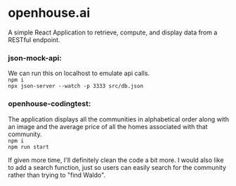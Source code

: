 # openhouse.ai
  
A simple React Application to retrieve, compute, and display data from a RESTful endpoint.   
 
### json-mock-api:  
We can run this on localhost to emulate api calls.   
`npm i`   
`npx json-server --watch -p 3333 src/db.json`   
 
### openhouse-codingtest:   
The application displays all the communities in alphabetical order along with an image and the average price of all the homes associated with that community.   
`npm i `   
`npm run start`     

If given more time, I'll definitely clean the code a bit more. I would also like to add a search function, just so users can easily search for the community rather than trying to "find Waldo".

